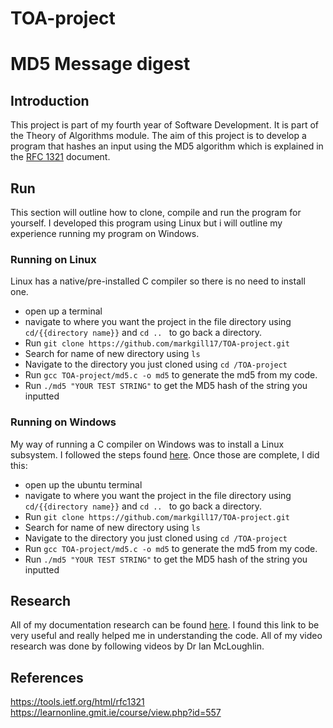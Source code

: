 # TOA-project
# MD5 Message digest
## Introduction
This project is part of my fourth year of Software Development. It is part of the Theory of Algorithms module. The aim of this project is to develop a program that hashes an input using the MD5 algorithm which is explained in the [RFC 1321](https://tools.ietf.org/html/rfc1321) document.

## Run
This section will outline how to clone, compile and run the program for yourself. I developed this program using Linux but i will outline my experience running my program on Windows.
### Running on Linux
Linux has a native/pre-installed C compiler so there is no need to install one.
* open up a terminal
* navigate to where you want the project in the file directory using ```cd/{{directory name}}``` and ```cd .. ``` to go back a directory.
* Run ```git clone https://github.com/markgill17/TOA-project.git```
* Search for name of new directory using ```ls```
* Navigate to the directory you just cloned using ```cd /TOA-project```
* Run ```gcc TOA-project/md5.c -o md5``` to generate the md5 from my code.
* Run ```./md5 "YOUR TEST STRING"``` to get the MD5 hash of the string you inputted

### Running on Windows
My way of running a C compiler on Windows was to install a Linux subsystem.
I followed the steps found [here](https://ubuntu.com/tutorials/tutorial-ubuntu-on-windows#1-overview). Once those are complete, I did this:
* open up the ubuntu terminal
* navigate to where you want the project in the file directory using ```cd/{{directory name}}``` and ```cd .. ``` to go back a directory.
* Run ```git clone https://github.com/markgill17/TOA-project.git```
* Search for name of new directory using ```ls```
* Navigate to the directory you just cloned using ```cd /TOA-project```
* Run ```gcc TOA-project/md5.c -o md5``` to generate the md5 from my code.
* Run ```./md5 "YOUR TEST STRING"``` to get the MD5 hash of the string you inputted

## Research
All of my documentation research can be found [here](https://tools.ietf.org/html/rfc1321). I found this link to be very useful and really helped me in understanding the code.
All of my video research was done by following videos by Dr Ian McLoughlin.

## References
https://tools.ietf.org/html/rfc1321
https://learnonline.gmit.ie/course/view.php?id=557
